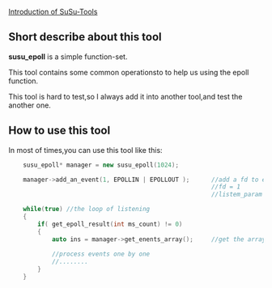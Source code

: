 [Introduction of SuSu-Tools](../README.md)

## Short describe about this tool

**susu_epoll** is a simple function-set.

This tool contains some common operationsto to help us using the epoll function.

This tool is hard to test,so I always add it into another tool,and test the another one.

## How to use this tool

In most of times,you can use this tool like this:

```cpp
	susu_epoll* manager = new susu_epoll(1024);

	manager->add_an_event(1, EPOLLIN | EPOLLOUT );		//add a fd to epoll struct.
														//fd = 1
														//listem_param = EPOLLIN | EPOLLOUT

	while(true) //the loop of listening
	{
		if( get_epoll_result(int ms_count) != 0)
		{
			auto ins = manager->get_enents_array();		//get the array of EVENTS
			
			//process events one by one
			//........
		}
	}
```